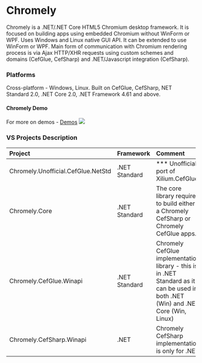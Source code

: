 # Chromely
Chromely is a .NET/.NET Core HTML5 Chromium desktop framework. It is focused on building apps using embedded Chromium without WinForm or WPF. Uses Windows and Linux native GUI API. It can be extended to use WinForm or WPF. Main form of communication with Chromium rendering process is via Ajax HTTP/XHR requests using custom schemes and domains (CefGlue, CefSharp) and .NET/Javascript integration (CefSharp).

### Platforms
Cross-platform - Windows, Linux. Built on CefGlue, CefSharp, NET Standard 2.0, .NET Core 2.0, .NET Framework 4.61 and above.

#### Chromely Demo 
For more on demos - [Demos](https://github.com/mattkol/Chromely/wiki/Demos)
![](https://github.com/mattkol/Chromely/blob/master/Screenshots/CefGlue/chromely_cefglue_info.png)


### VS Projects Description 
| Project | Framework| Comment |
| :---         |     :---      | :--- |
| Chromely.Unofficial.CefGlue.NetStd   | .NET Standard    | *** Unofficial port of Xilium.CefGlue.    |
| Chromely.Core    | .NET Standard       |   The core library required to build either a Chromely CefSharp or Chromely CefGlue apps.    |
| Chromely.CefGlue.Winapi    | .NET Standard        | Chromely CefGlue implementation library - this is in .NET Standard as it can be used in both .NET (Win) and .NET Core (Win, Linux)     |
| Chromely.CefSharp.Winapi     | .NET       | Chromely CefSharp implementation is only for .NET     |
